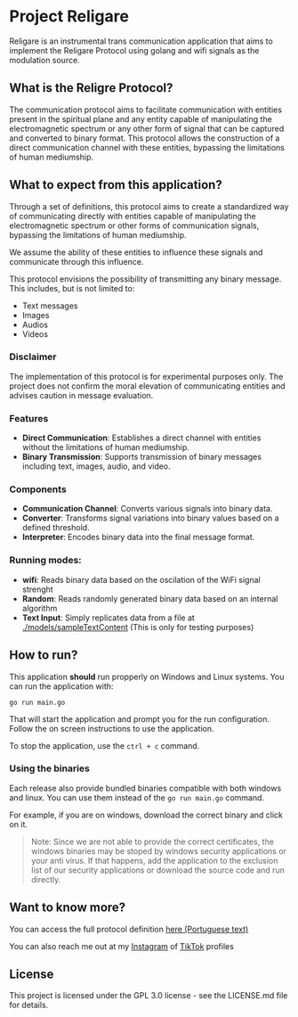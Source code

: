 Project Religare
=============

Religare is an instrumental trans communication application that aims to implement the Religare Protocol using golang and wifi signals as the modulation source.

## What is the Religre Protocol?

The communication protocol aims to facilitate communication with entities present in the spiritual plane and any entity capable of manipulating the electromagnetic spectrum or any other form of signal that can be captured and converted to binary format. This protocol allows the construction of a direct communication channel with these entities, bypassing the limitations of human mediumship.

## What to expect from this application?

Through a set of definitions, this protocol aims to create a standardized way of communicating directly with entities capable of manipulating the electromagnetic spectrum or other forms of communication signals, bypassing the limitations of human mediumship.

We assume the ability of these entities to influence these signals and communicate through this influence.

This protocol envisions the possibility of transmitting any binary message. This includes, but is not limited to:

- Text messages
- Images
- Audios
- Videos

### Disclaimer
The implementation of this protocol is for experimental purposes only. The project does not confirm the moral elevation of communicating entities and advises caution in message evaluation.

### Features
- **Direct Communication**: Establishes a direct channel with entities without the limitations of human mediumship.
- **Binary Transmission**: Supports transmission of binary messages including text, images, audio, and video.

### Components
- **Communication Channel**: Converts various signals into binary data.
- **Converter**: Transforms signal variations into binary values based on a defined threshold.
- **Interpreter**: Encodes binary data into the final message format.

### Running modes: 
- **wifi**: Reads binary data based on the oscilation of the WiFi signal strenght
- **Random**: Reads randomly generated binary data based on an internal algorithm
- **Text Input**: Simply replicates data from a file at [./models/sampleTextContent](./models/sampleTextContent) (This is only for testing purposes)

## How to run? 

This application **should** run propperly on Windows and Linux systems. You can run the application with: 

```
go run main.go
```

That will start the application and prompt you for the run configuration. Follow the on screen instructions to use the application.

To stop the application, use the `ctrl + c` command.

### Using the binaries

Each release also provide bundled binaries compatible with both windows and linux. You can use them instead of the `go run main.go` command. 

For example, if you are on windows, download the correct binary and click on it. 

> Note: Since we are not able to provide the correct certificates, the windows binaries may be stoped by windows security applications or your anti virus. If that happens, add the application to the exclusion list of our security applications or download the source code and run directly.

## Want to know more? 

You can access the full protocol definition [here (Portuguese text)](https://gentle-aura-fd4.notion.site/Proposta-Protocolo-Religare-ba51bc05f87542179d4187354ae60afd?pvs=74)

You can also reach me out at my [Instagram](https://www.instagram.com/espiritismoarretado) of [TikTok](https://www.tiktok.com/@raonybenjamim) profiles

## License 

This project is licensed under the GPL 3.0 license - see the LICENSE.md file for details.